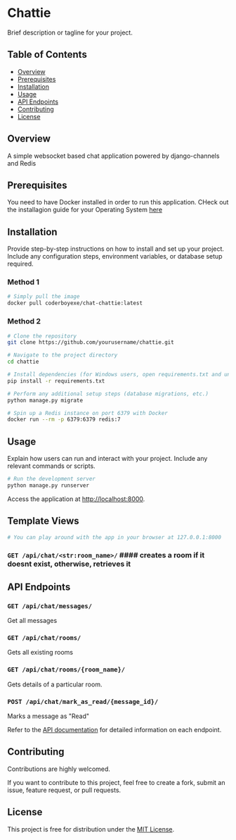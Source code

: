 # Chattie

Brief description or tagline for your project.

## Table of Contents
- [Overview](#overview)
- [Prerequisites](#prerequisites)
- [Installation](#installation)
- [Usage](#usage)
- [API Endpoints](#api-endpoints)
- [Contributing](#contributing)
- [License](#license)

## Overview

A simple websocket based chat application powered by django-channels and Redis

## Prerequisites

You need to have Docker installed in order to run this application. CHeck out the installagion guide for your Operating System [here](https://www.docker.com/get-started/)

## Installation

Provide step-by-step instructions on how to install and set up your project. Include any configuration steps, environment variables, or database setup required.

### Method 1
```bash
# Simply pull the image 
docker pull coderboyexe/chat-chattie:latest
```

### Method 2
```bash
# Clone the repository
git clone https://github.com/yourusername/chattie.git

# Navigate to the project directory
cd chattie

# Install dependencies (for Windows users, open requirements.txt and uncomment this line: # ```twisted-iocpsupport==1.0.4```)
pip install -r requirements.txt

# Perform any additional setup steps (database migrations, etc.)
python manage.py migrate

# Spin up a Redis instance on port 6379 with Docker
docker run --rm -p 6379:6379 redis:7
```

## Usage

Explain how users can run and interact with your project. Include any relevant commands or scripts.

```bash
# Run the development server
python manage.py runserver
```

Access the application at [http://localhost:8000](http://localhost:8000).

## Template Views
```bash
# You can play around with the app in your browser at 127.0.0.1:8000
```
### `GET /api/chat/<str:room_name>/` #### creates a room if it doesnt exist, otherwise, retrieves it


## API Endpoints

### `GET /api/chat/messages/`

Get all messages

### `GET /api/chat/rooms/`

Gets all existing rooms

### `GET /api/chat/rooms/{room_name}/`

Gets details of a particular room.

### `POST /api/chat/mark_as_read/{message_id}/`

Marks a message as "Read"

Refer to the [API documentation](#) for detailed information on each endpoint.

## Contributing

Contributions are highly welcomed.

If you want to contribute to this project, feel free to create a fork, submit an issue, feature request, or pull requests.

## License

This project is free for distribution under the [MIT License](LICENSE).
